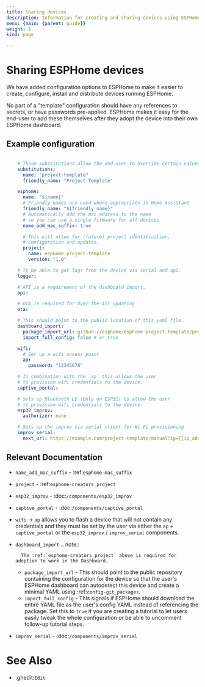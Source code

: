 ```yaml
---
title: Sharing devices
description: Information for creating and sharing devices using ESPHome firmware.
menu: {main: {parent: guide}}
weight: 1
kind: page

---
```

# Sharing ESPHome devices

We have added configuration options to ESPHome to make it easier
to create, configure, install and distribute devices running ESPHome.

No part of a "template" configuration should have any references to secrets,
or have passwords pre-applied. ESPHome makes it easy for the end-user to add these
themselves after they adopt the device into their own ESPHome dashboard.

## Example configuration

``` yaml

    # These substitutions allow the end user to override certain values
    substitutions:
      name: "project-template"
      friendly_name: "Project Template"

    esphome:
      name: "${name}"
      # Friendly names are used where appropriate in Home Assistant
      friendly_name: "${friendly_name}"
      # Automatically add the mac address to the name
      # so you can use a single firmware for all devices
      name_add_mac_suffix: true

      # This will allow for (future) project identification,
      # configuration and updates.
      project:
        name: esphome.project-template
        version: "1.0"

    # To be able to get logs from the device via serial and api.
    logger:

    # API is a requirement of the dashboard import.
    api:

    # OTA is required for Over-the-Air updating
    ota:

    # This should point to the public location of this yaml file.
    dashboard_import:
      package_import_url: github://esphome/esphome-project-template/project-template-esp32.yaml@v6
      import_full_config: false # or true

    wifi:
      # Set up a wifi access point
      ap:
        password: "12345678"

    # In combination with the `ap` this allows the user
    # to provision wifi credentials to the device.
    captive_portal:

    # Sets up Bluetooth LE (Only on ESP32) to allow the user
    # to provision wifi credentials to the device.
    esp32_improv:
      authorizer: none

    # Sets up the improv via serial client for Wi-Fi provisioning
    improv_serial:
      next_url: https://example.com/project-template/manual?ip={{ip_address}}&name={{device_name}}&version={{esphome_version}}
```

## Relevant Documentation

- ``name_add_mac_suffix`` - :ref:`esphome-mac_suffix`
- ``project`` - :ref:`esphome-creators_project`
- ``esp32_improv`` - :doc:`/components/esp32_improv`
- ``captive_portal`` - :doc:`/components/captive_portal`
- ``wifi`` -> ``ap`` allows you to flash a device that will not contain any
  credentials and they must be set by the user via either the ``ap`` + ``captive_portal`` or
  the ``esp32_improv`` / ``improv_serial`` components.
- ``dashboard_import``
    .. note::

        The :ref:`esphome-creators_project` above is required for adoption to work in the Dashboard.

    - ``package_import_url`` - This should point to the public repository containing
      the configuration for the device so that the user's ESPHome dashboard can autodetect this device and
      create a minimal YAML using :ref:`config-git_packages`.
    - ``import_full_config`` - This signals if ESPHome should download the entire YAML file as the user's config
      YAML instead of referencing the package. Set this to ``true`` if you are creating a tutorial to let users
      easily tweak the whole configuration or be able to uncomment follow-up tutorial steps.
- ``improv_serial`` - :doc:`/components/improv_serial`

# See Also

- :ghedit:`Edit`